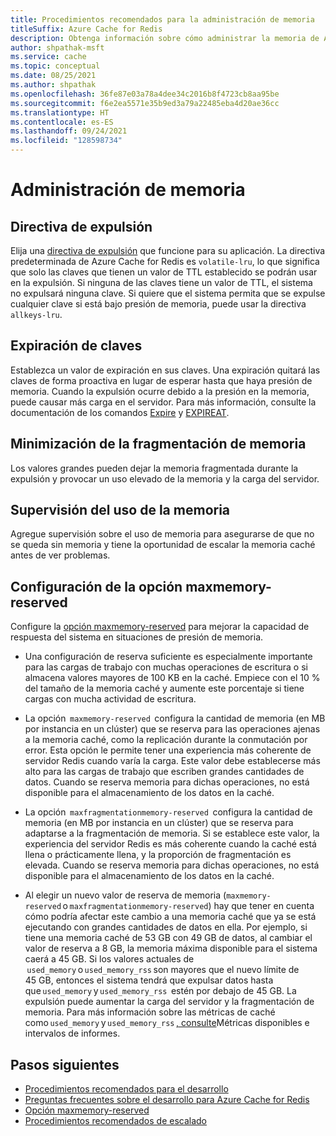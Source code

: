 ```yaml
---
title: Procedimientos recomendados para la administración de memoria
titleSuffix: Azure Cache for Redis
description: Obtenga información sobre cómo administrar la memoria de Azure Cache for Redis efectivamente.
author: shpathak-msft
ms.service: cache
ms.topic: conceptual
ms.date: 08/25/2021
ms.author: shpathak
ms.openlocfilehash: 36fe87e03a78a4dee34c2016b8f4723cb8aa95be
ms.sourcegitcommit: f6e2ea5571e35b9ed3a79a22485eba4d20ae36cc
ms.translationtype: HT
ms.contentlocale: es-ES
ms.lasthandoff: 09/24/2021
ms.locfileid: "128598734"
---
```

# <a name="memory-management"></a>Administración de memoria

## <a name="eviction-policy"></a>Directiva de expulsión

Elija una [directiva de expulsión](https://redis.io/topics/lru-cache) que funcione para su aplicación. La directiva predeterminada de Azure Cache for Redis es `volatile-lru`, lo que significa que solo las claves que tienen un valor de TTL establecido se podrán usar en la expulsión.  Si ninguna de las claves tiene un valor de TTL, el sistema no expulsará ninguna clave.  Si quiere que el sistema permita que se expulse cualquier clave si está bajo presión de memoria, puede usar la directiva `allkeys-lru`.

## <a name="keys-expiration"></a>Expiración de claves

Establezca un valor de expiración en sus claves. Una expiración quitará las claves de forma proactiva en lugar de esperar hasta que haya presión de memoria.  Cuando la expulsión ocurre debido a la presión en la memoria, puede causar más carga en el servidor. Para más información, consulte la documentación de los comandos [Expire](https://redis.io/commands/expire) y [EXPIREAT](https://redis.io/commands/expireat).

## <a name="minimize-memory-fragmentation"></a>Minimización de la fragmentación de memoria

Los valores grandes pueden dejar la memoria fragmentada durante la expulsión y provocar un uso elevado de la memoria y la carga del servidor.

## <a name="monitor-memory-usage"></a>Supervisión del uso de la memoria

Agregue supervisión sobre el uso de memoria para asegurarse de que no se queda sin memoria y tiene la oportunidad de escalar la memoria caché antes de ver problemas.

## <a name="configure-your-maxmemory-reserved-setting"></a>Configuración de la opción maxmemory-reserved

Configure la [opción maxmemory-reserved](cache-configure.md#maxmemory-policy-and-maxmemory-reserved) para mejorar la capacidad de respuesta del sistema en situaciones de presión de memoria.

* Una configuración de reserva suficiente es especialmente importante para las cargas de trabajo con muchas operaciones de escritura o si almacena valores mayores de 100 KB en la caché. Empiece con el 10 % del tamaño de la memoria caché y aumente este porcentaje si tiene cargas con mucha actividad de escritura.

* La opción  `maxmemory-reserved`  configura la cantidad de memoria (en MB por instancia en un clúster) que se reserva para las operaciones ajenas a la memoria caché, como la replicación durante la conmutación por error. Esta opción le permite tener una experiencia más coherente de servidor Redis cuando varía la carga. Este valor debe establecerse más alto para las cargas de trabajo que escriben grandes cantidades de datos. Cuando se reserva memoria para dichas operaciones, no está disponible para el almacenamiento de los datos en la caché.

* La opción  `maxfragmentationmemory-reserved`  configura la cantidad de memoria (en MB por instancia en un clúster) que se reserva para adaptarse a la fragmentación de memoria. Si se establece este valor, la experiencia del servidor Redis es más coherente cuando la caché está llena o prácticamente llena, y la proporción de fragmentación es elevada. Cuando se reserva memoria para dichas operaciones, no está disponible para el almacenamiento de los datos en la caché.

* Al elegir un nuevo valor de reserva de memoria (`maxmemory-reserved` o `maxfragmentationmemory-reserved`) hay que tener en cuenta cómo podría afectar este cambio a una memoria caché que ya se está ejecutando con grandes cantidades de datos en ella. Por ejemplo, si tiene una memoria caché de 53 GB con 49 GB de datos, al cambiar el valor de reserva a 8 GB, la memoria máxima disponible para el sistema caerá a 45 GB. Si los valores actuales de  `used_memory` o `used_memory_rss` son mayores que el nuevo límite de 45 GB, entonces el sistema tendrá que expulsar datos hasta que `used_memory` y `used_memory_rss`  estén por debajo de 45 GB. La expulsión puede aumentar la carga del servidor y la fragmentación de memoria. Para más información sobre las métricas de caché como `used_memory` y `used_memory_rss` [, consulte](cache-how-to-monitor.md#available-metrics-and-reporting-intervals)Métricas disponibles e intervalos de informes.

## <a name="next-steps"></a>Pasos siguientes

* [Procedimientos recomendados para el desarrollo](cache-best-practices-development.md)
* [Preguntas frecuentes sobre el desarrollo para Azure Cache for Redis](cache-development-faq.yml)
* [Opción maxmemory-reserved](cache-configure.md#maxmemory-policy-and-maxmemory-reserved)
* [Procedimientos recomendados de escalado](cache-best-practices-scale.md)

